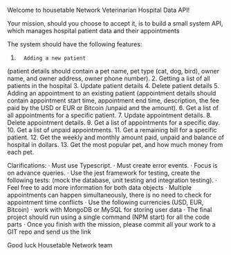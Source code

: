 Welcome to housetable Network Veterinarian Hospital Data API!

  Your mission, should you choose to accept it, is to build a small system API, which manages hospital patient data and their appointments

The system should have the following features:
1.       Adding a new patient 
(patient details should contain a pet name, pet type (cat, dog, bird), owner name, and owner address, owner phone number).
2.       Getting a list of all patients in the hospital
3.       Update patient details
4.       Delete patient details
5.       Adding an appointment to an existing patient (appointment details should contain appointment start time, appointment end time, description, the fee paid by the USD or EUR or Bitcoin /unpaid and the amount).
6.       Get a list of all appointments for a specific patient.
7.       Update appointment details.
8.       Delete appointment details.
9.         Get a list of appointments for a specific day.
10.       Get a list of unpaid appointments.
11.       Get a remaining bill for a specific patient.
12.       Get the weekly and monthly amount paid, unpaid and balance of hospital in dollars.
13.     Get the most popular pet, and how much money from each pet.



Clarifications:
·	Must use Typescript.
·	Must create error events.
·	Focus is on advance queries.
·	Use the jest framework for testing, create the following tests: (mock the database, unit testing and integration testing).
·	Feel free to add more information for both data objects
·	Multiple appointments can happen simultaneously, there is no need to check for appointment time conflicts
·	Use the following currencies (USD, EUR, Bitcoin)
·	work with MongoDB or MySQL for storing user data
·	The final project should run using a single command (NPM start) for all the code parts
·	Once you finish with the mission, please commit all your work to a GIT repo and send us the link


Good luck
Housetable Network team
